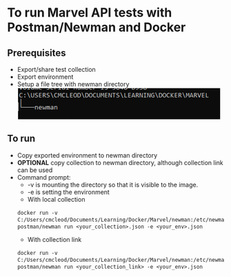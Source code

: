 # To run Marvel API tests with Postman/Newman and Docker

## Prerequisites
* Export/share test collection
* Export environment
* Setup a file tree with newman directory
![File tree](./tree.png "File tree")

## To run
* Copy exported environment to newman directory
* **OPTIONAL** copy collection to newman directory, although collection link can be used
* Command prompt:
    - -v is mounting the directory so that it is visible to the image.
    - -e is setting the environment
    -   With local collection
    ```
    docker run -v C:/Users/cmcleod/Documents/Learning/Docker/Marvel/newman:/etc/newman postman/newman run <your_collection>.json -e <your_env>.json
    ```
    - With collection link
    ```
    docker run -v C:/Users/cmcleod/Documents/Learning/Docker/Marvel/newman:/etc/newman postman/newman run <your_collection_link> -e <your_env>.json
    ```
